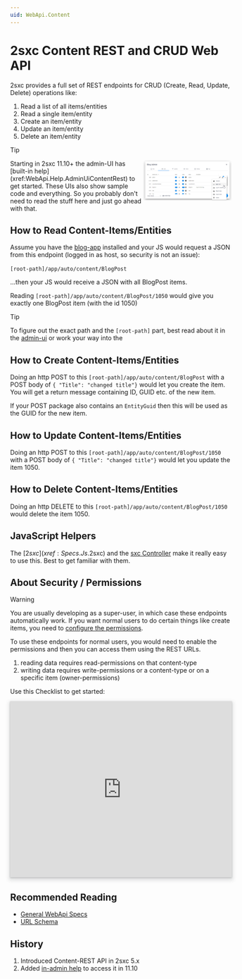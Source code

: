 ```yaml
---
uid: WebApi.Content
---
```


# 2sxc Content REST and CRUD Web API

2sxc provides a full set of REST endpoints for CRUD (Create, Read, Update, Delete) operations like:

1. Read a list of all items/entities
1. Read a single item/entity
1. Create an item/entity
1. Update an item/entity
1. Delete an item/entity

> [!TIP]
> <img src="./assets/admin-ui-data-rest-menu.jpg" width="40%" align="right" >
> Starting in 2sxc 11.10+ the admin-UI has [built-in help](xref:WebApi.Help.AdminUiContentRest) to get started. These UIs also show sample code and everything.
> So you probably don't need to read the stuff here and just go ahead with that. 

## How to Read Content-Items/Entities

Assume you have the [blog-app](xref:App.Blog) installed and your JS would request a JSON from this endpoint (logged in as host, so security is not an issue):

`[root-path]/app/auto/content/BlogPost`

...then your JS would receive a JSON with all BlogPost items. 

Reading `[root-path]/app/auto/content/BlogPost/1050` would give you exactly one BlogPost item (with the id 1050)

> [!TIP]
> To figure out the exact path and the `[root-path]` part, 
> best read about it in the [admin-ui](xref:WebApi.Help.AdminUiContentRest)
> or work your way into the [](xref:WebApi.Specs.UrlSchema)


## How to Create Content-Items/Entities

Doing an http POST to this `[root-path]/app/auto/content/BlogPost` with a POST body of `{ "Title": "changed title"}` would let you create the item. You will get a return message containing ID, GUID etc. of the new item. 

If your POST package also contains an `EntityGuid` then this will be used as the GUID for the new item. 

## How to Update Content-Items/Entities

Doing an http POST to this `[root-path]/app/auto/content/BlogPost/1050` with a POST body of `{ "Title": "changed title"}` would let you update the item 1050.

## How to Delete Content-Items/Entities

Doing an http DELETE to this `[root-path]/app/auto/content/BlogPost/1050` would delete the item 1050.



## JavaScript Helpers

The [$2sxc](xref:Specs.Js.$2sxc) and the [sxc Controller](xref:Specs.Js.Sxc) make it really easy to use this. Best to get familiar with them. 


## About Security / Permissions

> [!WARNING]
> You are usually developing as a super-user, in which case these endpoints automatically work. If you want normal users to do certain things like create items, you need to [configure the permissions](https://azing.org/2sxc/r/k0YbVYXO).

To use these endpoints for normal users, you would need to enable the permissions and then you can access them using the REST URLs. 

1. reading data requires read-permissions on that content-type
1. writing data requires write-permissions or a content-type or on a specific item (owner-permissions)

Use this Checklist to get started:


<iframe src="https://azing.org/2sxc/r/34pAzAF2?embed=1" width="100%" height="400" frameborder="0" allowfullscreen style="box-shadow: 0 1px 3px rgba(60,64,67,.3), 0 4px 8px 3px rgba(60,64,67,.15)"></iframe>


## Recommended Reading

* [General WebApi Specs](xref:WebApi.Index)
* [URL Schema](xref:WebApi.Specs.UrlSchema)




## History

1. Introduced Content-REST API in 2sxc 5.x
1. Added [in-admin help](xref:WebApi.Help.AdminUiContentRest) to access it in 11.10
